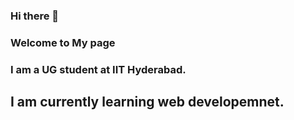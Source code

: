 ### Hi there 👋
### Welcome to My page
### I am a UG student at IIT Hyderabad.
## I am currently learning web developemnet.
